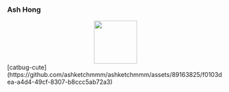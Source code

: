 ### Ash Hong
<div id="header" align="center">
  <img src="https://media.tenor.com/FbmyWIzGd7IAAAAd/catbug-cute.gif" width="100"/>
</div>
[catbug-cute](https://github.com/ashketchmmm/ashketchmmm/assets/89163825/f0103dea-a4d4-49cf-8307-b8ccc5ab72a3)
<!--
**ashketchmmm/ashketchmmm** is a ✨ _special_ ✨ repository because its `README.md` (this file) appears on your GitHub profile.

Here are some ideas to get you started:

- 🔭 I’m currently working on ...
- 🌱 I’m currently learning ...
- 👯 I’m looking to collaborate on ...
- 🤔 I’m looking for help with ...
- 💬 Ask me about ...
- 📫 How to reach me: ...!

- 😄 Pronouns: ...
- ⚡ Fun fact: ...
-->
